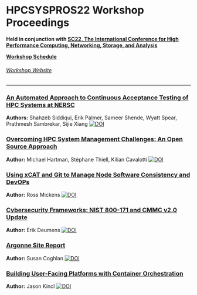 # HPCSYSPROS22 Workshop Proceedings
**Held in conjunction with [SC22, The International Conference for High Performance Computing, Networking, Storage, and Analysis](https://sc22.supercomputing.org/)**

**[Workshop Schedule](https://sc22.supercomputing.org/session/?sess=sess463)**

###### [Workshop Website](http://sighpc-syspros.org/workshops/2022/)

---
### [An Automated Approach to Continuous Acceptance Testing of HPC Systems at NERSC](https://github.com/HPCSYSPROS/Workshop22/tree/master/An_Automated_Approach_to_Continuous_Acceptance_Testing_of_HPC_Systems_at_NERSC)
**Authors:** Shahzeb Siddiqui, Erik Palmer, Sameer Shende, Wyatt Spear, Prathmesh Sambrekar, Sijie Xiang
[![DOI](https://zenodo.org/badge/DOI/10.5281/zenodo.7320179.svg)](https://doi.org/10.5281/zenodo.7320179)


### [Overcoming HPC System Management Challenges: An Open Source Approach](https://github.com/HPCSYSPROS/Workshop22/tree/master/Overcoming_HPC_System_Management_Challenges-An_Open_Source_Approach)
**Author:** Michael Hartman, Stéphane Thiell, Kilian Cavalotti
[![DOI](https://zenodo.org/badge/DOI/10.5281/zenodo.7320199.svg)](https://doi.org/10.5281/zenodo.7320199)


### [Using xCAT and Git to Manage Node Software Consistency and DevOPs](https://github.com/HPCSYSPROS/Workshop22/tree/master/Using_xCAT_and_Git_to_Manage_Node_Software_Consistency_and_DevOPs)
**Author:** Ross Mickens
[![DOI](https://zenodo.org/badge/DOI/10.5281/zenodo.7320206.svg)](https://doi.org/10.5281/zenodo.7320206)


### [Cybersecurity Frameworks: NIST 800-171 and CMMC v2.0 Update](https://github.com/HPCSYSPROS/Workshop22/tree/master/Cybersecurity_Frameworks-NIST_800-171_and_CMMC_v2.0_Update)
**Author:** Erik Deumens
[![DOI](https://zenodo.org/badge/DOI/10.5281/zenodo.7320217.svg)](https://doi.org/10.5281/zenodo.7320217)


### [Argonne Site Report](https://github.com/HPCSYSPROS/Workshop22/tree/master/Argonne_Site_Report)
**Author:** Susan Coghlan
[![DOI](https://zenodo.org/badge/DOI/10.5281/zenodo.7320227.svg)](https://doi.org/10.5281/zenodo.7320227)


### [Building User-Facing Platforms with Container Orchestration](https://github.com/HPCSYSPROS/Workshop22/tree/master/Building_User-Facing_Platforms_with_Container_Orchestration)
**Author:** Jason Kincl
[![DOI](https://zenodo.org/badge/DOI/10.5281/zenodo.7320231.svg)](https://doi.org/10.5281/zenodo.7320231)

